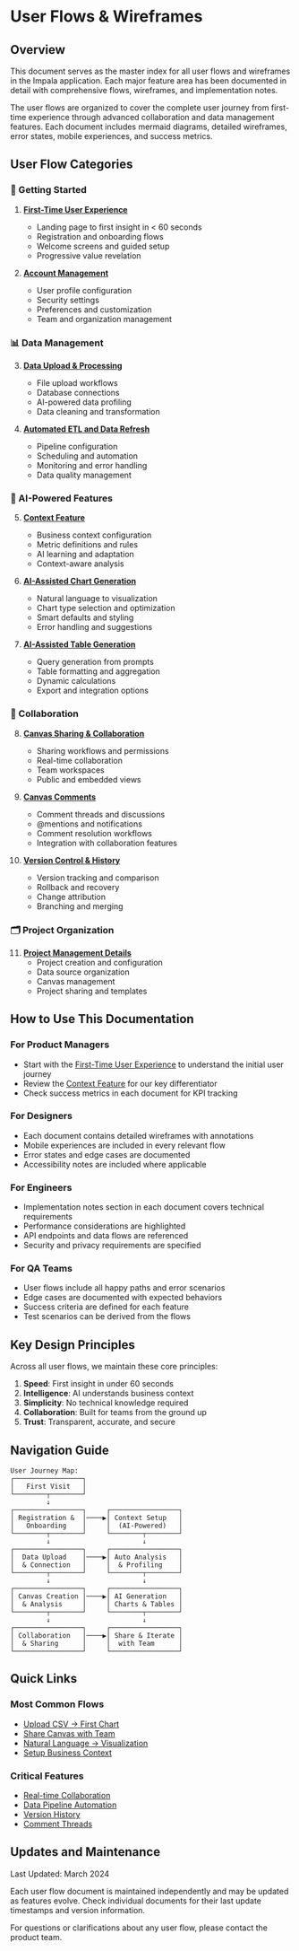 # User Flows & Wireframes

## Overview

This document serves as the master index for all user flows and wireframes in the Impala application. Each major feature area has been documented in detail with comprehensive flows, wireframes, and implementation notes.

The user flows are organized to cover the complete user journey from first-time experience through advanced collaboration and data management features. Each document includes mermaid diagrams, detailed wireframes, error states, mobile experiences, and success metrics.

## User Flow Categories

### 🚀 Getting Started

1. **[First-Time User Experience](./user_flows/302_first_time_user_experience.md)**

   - Landing page to first insight in < 60 seconds
   - Registration and onboarding flows
   - Welcome screens and guided setup
   - Progressive value revelation

2. **[Account Management](./user_flows/310_account_management.md)**
   - User profile configuration
   - Security settings
   - Preferences and customization
   - Team and organization management

### 📊 Data Management

3. **[Data Upload & Processing](./user_flows/303_data_upload_&_processing.md)**

   - File upload workflows
   - Database connections
   - AI-powered data profiling
   - Data cleaning and transformation

4. **[Automated ETL and Data Refresh](./user_flows/309_automated_etl_and_data_refresh.md)**
   - Pipeline configuration
   - Scheduling and automation
   - Monitoring and error handling
   - Data quality management

### 🧠 AI-Powered Features

5. **[Context Feature](./user_flows/301_context_feature.md)**

   - Business context configuration
   - Metric definitions and rules
   - AI learning and adaptation
   - Context-aware analysis

6. **[AI-Assisted Chart Generation](./user_flows/306_ai-assisted_chart_generation.md)**

   - Natural language to visualization
   - Chart type selection and optimization
   - Smart defaults and styling
   - Error handling and suggestions

7. **[AI-Assisted Table Generation](./user_flows/307_ai-assisted_table_generation.md)**
   - Query generation from prompts
   - Table formatting and aggregation
   - Dynamic calculations
   - Export and integration options

### 👥 Collaboration

8. **[Canvas Sharing & Collaboration](./user_flows/304_canvas_sharing_&_collaboration.md)**

   - Sharing workflows and permissions
   - Real-time collaboration
   - Team workspaces
   - Public and embedded views

9. **[Canvas Comments](./user_flows/305_canvas_comments.md)**

   - Comment threads and discussions
   - @mentions and notifications
   - Comment resolution workflows
   - Integration with collaboration features

10. **[Version Control & History](./user_flows/308_version_control_&_history.md)**
    - Version tracking and comparison
    - Rollback and recovery
    - Change attribution
    - Branching and merging

### 🗂️ Project Organization

11. **[Project Management Details](./user_flows/311_project_management_details.md)**
    - Project creation and configuration
    - Data source organization
    - Canvas management
    - Project sharing and templates

## How to Use This Documentation

### For Product Managers

- Start with the [First-Time User Experience](./user_flows/302_first_time_user_experience.md) to understand the initial user journey
- Review the [Context Feature](./user_flows/301_context_feature.md) for our key differentiator
- Check success metrics in each document for KPI tracking

### For Designers

- Each document contains detailed wireframes with annotations
- Mobile experiences are included in every relevant flow
- Error states and edge cases are documented
- Accessibility notes are included where applicable

### For Engineers

- Implementation notes section in each document covers technical requirements
- Performance considerations are highlighted
- API endpoints and data flows are referenced
- Security and privacy requirements are specified

### For QA Teams

- User flows include all happy paths and error scenarios
- Edge cases are documented with expected behaviors
- Success criteria are defined for each feature
- Test scenarios can be derived from the flows

## Key Design Principles

Across all user flows, we maintain these core principles:

1. **Speed**: First insight in under 60 seconds
2. **Intelligence**: AI understands business context
3. **Simplicity**: No technical knowledge required
4. **Collaboration**: Built for teams from the ground up
5. **Trust**: Transparent, accurate, and secure

## Navigation Guide

```
User Journey Map:
┌─────────────────┐
│   First Visit   │
└────────┬────────┘
         ↓
┌─────────────────┐     ┌─────────────────┐
│ Registration &  │────▶│ Context Setup   │
│   Onboarding    │     │  (AI-Powered)   │
└────────┬────────┘     └────────┬────────┘
         ↓                       ↓
┌─────────────────┐     ┌─────────────────┐
│  Data Upload    │────▶│ Auto Analysis   │
│  & Connection   │     │  & Profiling    │
└────────┬────────┘     └────────┬────────┘
         ↓                       ↓
┌─────────────────┐     ┌─────────────────┐
│ Canvas Creation │────▶│ AI Generation   │
│  & Analysis     │     │ Charts & Tables │
└────────┬────────┘     └────────┬────────┘
         ↓                       ↓
┌─────────────────┐     ┌─────────────────┐
│ Collaboration   │────▶│ Share & Iterate │
│  & Sharing      │     │  with Team      │
└─────────────────┘     └─────────────────┘
```

## Quick Links

### Most Common Flows

- [Upload CSV → First Chart](./user_flows/303_data_upload_&_processing.md#31-primary-file-upload-flow)
- [Share Canvas with Team](./user_flows/304_canvas_sharing_&_collaboration.md#31-canvas-sharing-flow)
- [Natural Language → Visualization](./user_flows/306_ai-assisted_chart_generation.md)
- [Setup Business Context](./user_flows/301_context_feature.md#31-initial-context-setup-flow)

### Critical Features

- [Real-time Collaboration](./user_flows/304_canvas_sharing_&_collaboration.md#33-real-time-collaboration-flow)
- [Data Pipeline Automation](./user_flows/309_automated_etl_and_data_refresh.md)
- [Version History](./user_flows/308_version_control_&_history.md)
- [Comment Threads](./user_flows/305_canvas_comments.md)

## Updates and Maintenance

Last Updated: March 2024

Each user flow document is maintained independently and may be updated as features evolve. Check individual documents for their last update timestamps and version information.

For questions or clarifications about any user flow, please contact the product team.
